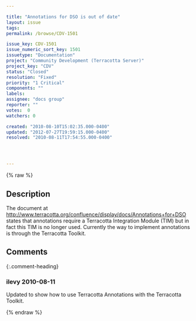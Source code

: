 ```yaml
---

title: "Annotations for DSO is out of date"
layout: issue
tags: 
permalink: /browse/CDV-1501

issue_key: CDV-1501
issue_numeric_sort_key: 1501
issuetype: "Documentation"
project: "Community Development (Terracotta Server)"
project_key: "CDV"
status: "Closed"
resolution: "Fixed"
priority: "1 Critical"
components: ""
labels: 
assignee: "docs group"
reporter: ""
votes:  0
watchers: 0

created: "2010-08-10T15:02:35.000-0400"
updated: "2012-07-27T19:59:15.000-0400"
resolved: "2010-08-11T17:54:55.000-0400"




---
```


{% raw %}

## Description

<div markdown="1" class="description">

The document at http://www.terracotta.org/confluence/display/docs/Annotations+for+DSO
states that annotations require a Terracotta Integration Module (TIM) but in fact this TIM is no longer used. Currently the way to implement annotations is through the Terracotta Toolkit.

</div>

## Comments


{:.comment-heading}
### **ilevy** <span class="date">2010-08-11</span>

<div markdown="1" class="comment">

Updated to show how to use Terracotta Annotations with the Terracotta Toolkit.

</div>



{% endraw %}
